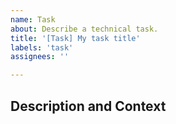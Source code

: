 ```yaml
---
name: Task
about: Describe a technical task.
title: '[Task] My task title' 
labels: 'task'
assignees: ''

---
```


## Description and Context ##
